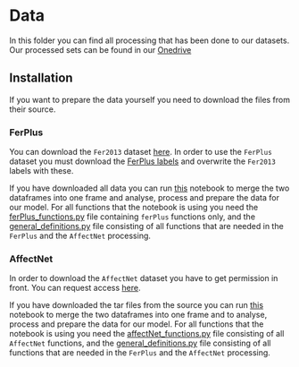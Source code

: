 # Data

In this folder you can find all processing that has been done to our datasets. 
Our processed sets can be found in our [Onedrive](https://hogeschoolutrecht-my.sharepoint.com/personal/maria_dukmak_student_hu_nl/_layouts/15/onedrive.aspx?originalPath=aHR0cHM6Ly9ob2dlc2Nob29sdXRyZWNodC1teS5zaGFyZXBvaW50LmNvbS86ZjovZy9wZXJzb25hbC9tYXJpYV9kdWttYWtfc3R1ZGVudF9odV9ubC9FdHBQYlBYWjdrVkh1WW1RTWlwNTJwc0JkS1kxUWNWa0d1aS1teXBMQ0xZdjh3P3J0aW1lPWdac0I1SzM5MkVn&id=%2Fpersonal%2Fmaria%5Fdukmak%5Fstudent%5Fhu%5Fnl%2FDocuments%2FBB8%2Fprocessed%5Fsets)

## Installation
If you want to prepare the data yourself you need to download the files from their source.

### FerPlus
You can download the `Fer2013` dataset 
[here](https://www.kaggle.com/deadskull7/fer2013). 
In order to use the `FerPlus` dataset you must download the 
[FerPlus labels](https://github.com/microsoft/FERPlus) and 
overwrite the `Fer2013` labels with these.

If you have downloaded all data you can run [this](https://github.com/BB8-2020/EmpathicRobot/blob/data/data/ferPlus/data_processing_FerPlus.ipynb)
notebook to merge the two dataframes into one frame and analyse, process and prepare the data for our model.
For all functions that the notebook is using you need the [ferPlus_functions.py](https://github.com/BB8-2020/EmpathicRobot/blob/data/data/ferPlus/fer_processing_functions.py)
file containing `ferPlus` functions only, and the [general_definitions.py](https://github.com/BB8-2020/EmpathicRobot/blob/data/data/general_defenitions.py) 
file consisting of all functions that are needed in the `FerPlus` and the `AffectNet` processing.

### AffectNet
In order to download the `AffectNet` dataset you have to get permission in front. 
You can request access [here](http://mohammadmahoor.com/affectnet/).

If you have downloaded the tar files from the source you can run [this](https://github.com/BB8-2020/EmpathicRobot/blob/data/data/ferPlus/data_processing_FerPlus.ipynb) 
notebook to merge the two dataframes into one frame and to analyse, process and prepare the data for our model.
For all functions that the notebook is using you need the [affectNet_functions.py](https://github.com/BB8-2020/EmpathicRobot/blob/data/data/affectNet/net_processing_functions.py)
file consisting of all `AffectNet` functions, and the [general_definitions.py](https://github.com/BB8-2020/EmpathicRobot/blob/data/data/general_defenitions.py) 
file consisting of all functions that are needed in the `FerPlus` and the `AffectNet` processing.
